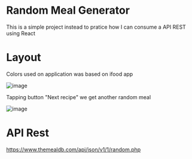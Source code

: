 # Random Meal Generator

This is a simple project instead to pratice how I can consume a API REST using React

# Layout

  Colors used on application was based on ifood app
  
  ![image](https://user-images.githubusercontent.com/60005589/95083545-0f648e80-06f3-11eb-90f2-2bf8eec09c59.png)
  
  Tapping button "Next recipe" we get another random meal
  
  ![image](https://user-images.githubusercontent.com/60005589/95083735-4c308580-06f3-11eb-908e-488be4f6fb14.png)
  
# API Rest

  https://www.themealdb.com/api/json/v1/1/random.php
